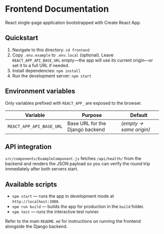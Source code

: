 # Frontend Documentation

React single-page application bootstrapped with Create React App.

## Quickstart
1. Navigate to this directory: `cd frontend`
2. Copy `.env.example` to `.env.local` (optional). Leave `REACT_APP_API_BASE_URL` empty—the app will use its current origin—or set it to a full URL if needed.
3. Install dependencies: `npm install`
4. Run the development server: `npm start`

## Environment variables
Only variables prefixed with `REACT_APP_` are exposed to the browser.

| Variable | Purpose | Default |
| --- | --- | --- |
| `REACT_APP_API_BASE_URL` | Base URL for the Django backend | *(empty → same origin)* |

## API integration
`src/components/ExampleComponent.js` fetches `/api/health/` from the backend and renders the JSON payload so you can verify the round trip immediately after both servers start.

## Available scripts
- `npm start` — runs the app in development mode at `http://localhost:3000`.
- `npm run build` — builds the app for production in the `build` folder.
- `npm test` — runs the interactive test runner.

Refer to the main `README.md` for instructions on running the frontend alongside the Django backend.
